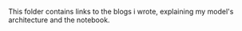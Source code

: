 This folder contains links to the blogs i wrote, explaining my model's architecture and the notebook.
